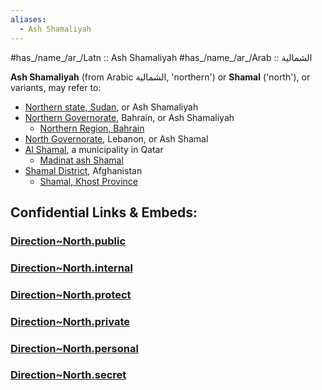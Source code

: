 ```yaml
---
aliases:
  - Ash Shamaliyah
---
```



#has_/name_/ar_/Latn :: Ash Shamaliyah 
#has_/name_/ar_/Arab :: الشمالية 

**Ash Shamaliyah** (from Arabic الشمالية, 'northern') or **Shamal** ('north'), or variants, may refer to:

- [Northern state, Sudan](https://en.wikipedia.org/wiki/Northern_state,_Sudan "Northern state, Sudan"), or Ash Shamaliyah
- [Northern Governorate](https://en.wikipedia.org/wiki/Northern_Governorate "Northern Governorate"), Bahrain, or Ash Shamaliyah
    - [Northern Region, Bahrain](https://en.wikipedia.org/wiki/Northern_Region,_Bahrain "Northern Region, Bahrain")
- [North Governorate](https://en.wikipedia.org/wiki/North_Governorate "North Governorate"), Lebanon, or Ash Shamal
- [Al Shamal](https://en.wikipedia.org/wiki/Al_Shamal "Al Shamal"), a municipality in Qatar
    - [Madinat ash Shamal](https://en.wikipedia.org/wiki/Madinat_ash_Shamal "Madinat ash Shamal")
- [Shamal District](https://en.wikipedia.org/wiki/Shamal_District "Shamal District"), Afghanistan
    - [Shamal, Khost Province](https://en.wikipedia.org/wiki/Shamal,_Khost_Province "Shamal, Khost Province")


## Confidential Links & Embeds: 

### [Direction~North.public](/_public\Earth\2D-Directions/Direction~North.public.md) 

### [Direction~North.internal](/_internal\Earth\2D-Directions/Direction~North.internal.md) 

### [Direction~North.protect](/_protect\Earth\2D-Directions/Direction~North.protect.md) 

### [Direction~North.private](/_private\Earth\2D-Directions/Direction~North.private.md) 

### [Direction~North.personal](/_personal\Earth\2D-Directions/Direction~North.personal.md) 

### [Direction~North.secret](/_secret\Earth\2D-Directions/Direction~North.secret.md)

